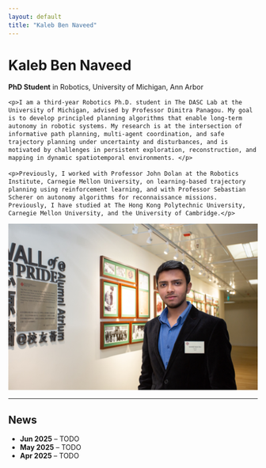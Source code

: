 ```yaml
---
layout: default
title: "Kaleb Ben Naveed"
---
```


<div class="about-container">
  <div class="bio-text">
    <h1><strong>Kaleb</strong> Ben Naveed</h1>
    <p><strong>PhD Student</strong> in Robotics, University of Michigan, Ann Arbor</p>

    <p>I am a third-year Robotics Ph.D. student in The DASC Lab at the University of Michigan, advised by Professor Dimitra Panagou. My goal is to develop principled planning algorithms that enable long-term autonomy in robotic systems. My research is at the intersection of informative path planning, multi-agent coordination, and safe trajectory planning under uncertainty and disturbances, and is motivated by challenges in persistent exploration, reconstruction, and mapping in dynamic spatiotemporal environments. </p>

    <p>Previously, I worked with Professor John Dolan at the Robotics Institute, Carnegie Mellon University, on learning-based trajectory planning using reinforcement learning, and with Professor Sebastian Scherer on autonomy algorithms for reconnaissance missions. Previously, I have studied at The Hong Kong Polytechnic University, Carnegie Mellon University, and the University of Cambridge.</p>
  </div>

  <div class="bio-photo">
    <img src="/assets/profile2.jpg" alt="Kaleb Ben Naveed">
    <!-- <p class="caption">Kaleb, 2025</p> -->
  </div>
</div>

---

## News

- **Jun 2025** – TODO 
- **May 2025** – TODO 
- **Apr 2025** – TODO
